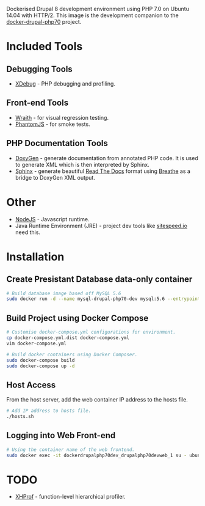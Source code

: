 Dockerised Drupal 8 development environment using PHP 7.0 on Ubuntu 14.04 with HTTP/2. This image is the development companion to the [docker-drupal-php70](https://github.com/andrewholgate/docker-drupal-php70) project.

# Included Tools

## Debugging Tools

- [XDebug](http://www.xdebug.org/) - PHP debugging and profiling.

## Front-end Tools

- [Wraith](https://github.com/BBC-News/wraith) - for visual regression testing.
- [PhantomJS](http://phantomjs.org/) - for smoke tests.

## PHP Documentation Tools

- [DoxyGen](http://www.doxygen.org) - generate documentation from annotated PHP code. It is used to generate XML which is then interpreted by Sphinx.
- [Sphinx](http://sphinx-doc.org/) - generate beautiful [Read The Docs](http://docs.readthedocs.org/en/latest/) format using [Breathe](https://breathe.readthedocs.org/) as a bridge to DoxyGen XML output.

# Other
- [NodeJS](https://nodejs.org/) - Javascript runtime.
- Java Runtime Environment (JRE) - project dev tools like [sitespeed.io](http://www.sitespeed.io/) need this.

# Installation

## Create Presistant Database data-only container

```bash
# Build database image based off MySQL 5.6
sudo docker run -d --name mysql-drupal-php70-dev mysql:5.6 --entrypoint /bin/echo MySQL data-only container for Drupal Dev MySQL
```

## Build Project using Docker Compose

```bash
# Customise docker-compose.yml configurations for environment.
cp docker-compose.yml.dist docker-compose.yml
vim docker-compose.yml

# Build docker containers using Docker Composer.
sudo docker-compose build
sudo docker-compose up -d
```

## Host Access

From the host server, add the web container IP address to the hosts file.

```bash
# Add IP address to hosts file.
./hosts.sh
```

## Logging into Web Front-end

```bash
# Using the container name of the web frontend.
sudo docker exec -it dockerdrupalphp70dev_drupalphp70devweb_1 su - ubuntu
```

# TODO

- [XHProf](http://pecl.php.net/package/xhprof) - function-level hierarchical profiler.
